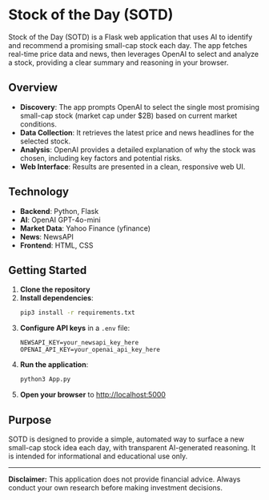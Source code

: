 # Stock of the Day (SOTD)

Stock of the Day (SOTD) is a Flask web application that uses AI to identify and recommend a promising small-cap stock each day. The app fetches real-time price data and news, then leverages OpenAI to select and analyze a stock, providing a clear summary and reasoning in your browser.

## Overview
- **Discovery**: The app prompts OpenAI to select the single most promising small-cap stock (market cap under $2B) based on current market conditions.
- **Data Collection**: It retrieves the latest price and news headlines for the selected stock.
- **Analysis**: OpenAI provides a detailed explanation of why the stock was chosen, including key factors and potential risks.
- **Web Interface**: Results are presented in a clean, responsive web UI.

## Technology
- **Backend**: Python, Flask
- **AI**: OpenAI GPT-4o-mini
- **Market Data**: Yahoo Finance (yfinance)
- **News**: NewsAPI
- **Frontend**: HTML, CSS

## Getting Started
1. **Clone the repository**
2. **Install dependencies**:
   ```bash
   pip3 install -r requirements.txt
   ```
3. **Configure API keys** in a `.env` file:
   ```env
   NEWSAPI_KEY=your_newsapi_key_here
   OPENAI_API_KEY=your_openai_api_key_here
   ```
4. **Run the application**:
   ```bash
   python3 App.py
   ```
5. **Open your browser** to [http://localhost:5000](http://localhost:5000)

## Purpose
SOTD is designed to provide a simple, automated way to surface a new small-cap stock idea each day, with transparent AI-generated reasoning. It is intended for informational and educational use only.

---

**Disclaimer:** This application does not provide financial advice. Always conduct your own research before making investment decisions. 